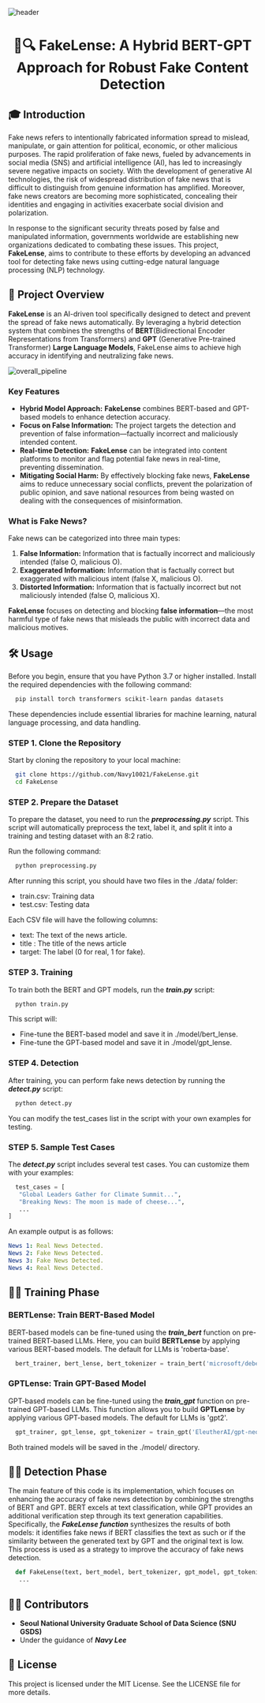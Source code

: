 ![header](https://capsule-render.vercel.app/api?type=waving&color=0:8EC5FC,100:E0C3FC&height=300&section=header&text=FakeLense&fontColor=ffffff&fontSize=110&animation=twinkling&fontAlignY=40)

<div align="center">
  
# 📰🔍 FakeLense: A Hybrid BERT-GPT Approach for Robust Fake Content Detection

</div>


## 🎓 Introduction

Fake news refers to intentionally fabricated information spread to mislead, manipulate, or gain attention for political, economic, or other malicious purposes. The rapid proliferation of fake news, fueled by advancements in social media (SNS) and artificial intelligence (AI), has led to increasingly severe negative impacts on society. With the development of generative AI technologies, the risk of widespread distribution of fake news that is difficult to distinguish from genuine information has amplified. Moreover, fake news creators are becoming more sophisticated, concealing their identities and engaging in activities exacerbate social division and polarization.

In response to the significant security threats posed by false and manipulated information, governments worldwide are establishing new organizations dedicated to combating these issues. This project, **FakeLense**, aims to contribute to these efforts by developing an advanced tool for detecting fake news using cutting-edge natural language processing (NLP) technology.

## 📑 Project Overview

**FakeLense** is an AI-driven tool specifically designed to detect and prevent the spread of fake news automatically. By leveraging a hybrid detection system that combines the strengths of **BERT**(Bidirectional Encoder Representations from Transformers) and **GPT** (Generative Pre-trained Transformer) **Large Language Models**, FakeLense aims to achieve high accuracy in identifying and neutralizing fake news.

![overall_pipeline](https://github.com/user-attachments/assets/2181f105-a6fe-49cb-8c90-97597a24e146)



### Key Features
  - **Hybrid Model Approach:** **FakeLense** combines BERT-based and GPT-based models to enhance detection accuracy.
  - **Focus on False Information:** The project targets the detection and prevention of false information—factually incorrect and maliciously intended content.
  - **Real-time Detection:** **FakeLense** can be integrated into content platforms to monitor and flag potential fake news in real-time, preventing dissemination.
  - **Mitigating Social Harm:** By effectively blocking fake news, **FakeLense** aims to reduce unnecessary social conflicts, prevent the polarization of public opinion, and save national resources from being wasted on dealing with the consequences of misinformation.

### What is Fake News?

Fake news can be categorized into three main types:

  1. **False Information:** Information that is factually incorrect and maliciously intended (false O, malicious O).
  2. **Exaggerated Information:** Information that is factually correct but exaggerated with malicious intent (false X, malicious O).
  3. **Distorted Information:** Information that is factually incorrect but not maliciously intended (false O, malicious X).

**FakeLense** focuses on detecting and blocking **false information**—the most harmful type of fake news that misleads the public with incorrect data and malicious motives.


## 🛠️ Usage
Before you begin, ensure that you have Python 3.7 or higher installed. Install the required dependencies with the following command:
 ```bash
   pip install torch transformers scikit-learn pandas datasets
   ```
These dependencies include essential libraries for machine learning, natural language processing, and data handling.

### STEP 1. Clone the Repository
Start by cloning the repository to your local machine:
 ```bash
   git clone https://github.com/Navy10021/FakeLense.git
   cd FakeLense
   ```

### STEP 2. Prepare the Dataset
To prepare the dataset, you need to run the ***preprocessing.py*** script. This script will automatically preprocess the text, label it, and split it into a training and testing dataset with an 8:2 ratio.

Run the following command:
 ```bash
   python preprocessing.py
   ```
After running this script, you should have two files in the ./data/ folder:
  - train.csv: Training data
  - test.csv: Testing data

Each CSV file will have the following columns:
  - text: The text of the news article.
  - title : The title of the news article
  - target: The label (0 for real, 1 for fake).

### STEP 3. Training
To train both the BERT and GPT models, run the ***train.py*** script:
 ```bash
   python train.py
   ```
This script will:
  - Fine-tune the BERT-based model and save it in ./model/bert_lense.
  - Fine-tune the GPT-based model and save it in ./model/gpt_lense.

### STEP 4. Detection
After training, you can perform fake news detection by running the ***detect.py*** script:
 ```bash
   python detect.py
   ```
You can modify the test_cases list in the script with your own examples for testing.

### STEP 5. Sample Test Cases
The ***detect.py*** script includes several test cases. You can customize them with your examples:
 ```python
   test_cases = [
    "Global Leaders Gather for Climate Summit...",
    "Breaking News: The moon is made of cheese...",
    ...
]
   ```
An example output is as follows:
 ```yaml
News 1: Real News Detected.
News 2: Fake News Detected.
News 3: Fake News Detected.
News 4: Real News Detected.
 ```

## 🏋️‍♂️ Training Phase
### BERTLense: Train BERT-Based Model
BERT-based models can be fine-tuned using the ***train_bert*** function on pre-trained BERT-based LLMs. Here, you can build **BERTLense** by applying various BERT-based models. The default for LLMs is 'roberta-base'.
 ```python
   bert_trainer, bert_lense, bert_tokenizer = train_bert('microsoft/deberta-base', train_texts, train_labels, test_texts, test_labels)
   ```
### GPTLense: Train GPT-Based Model
GPT-based models can be fine-tuned using the ***train_gpt*** function on pre-trained GPT-based LLMs. This function allows you to build **GPTLense** by applying various GPT-based models. The default for LLMs is 'gpt2'.
 ```python
   gpt_trainer, gpt_lense, gpt_tokenizer = train_gpt('EleutherAI/gpt-neo-125M', train_texts, test_texts)
   ```
Both trained models will be saved in the ./model/ directory.

## 🕵️‍♂️ Detection Phase
The main feature of this code is its implementation, which focuses on enhancing the accuracy of fake news detection by combining the strengths of BERT and GPT. BERT excels at text classification, while GPT provides an additional verification step through its text generation capabilities. Specifically, the ***FakeLense function*** synthesizes the results of both models: it identifies fake news if BERT classifies the text as such or if the similarity between the generated text by GPT and the original text is low. This process is used as a strategy to improve the accuracy of fake news detection.
 ```python
   def FakeLense(text, bert_model, bert_tokenizer, gpt_model, gpt_tokenizer, similarity_threshold=0.8):
    ...
   ```

## 👨‍💻 Contributors
- **Seoul National University Graduate School of Data Science (SNU GSDS)**
- Under the guidance of ***Navy Lee***

## 📜 License
This project is licensed under the MIT License. See the LICENSE file for more details.
